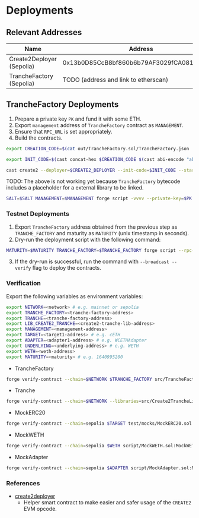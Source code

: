 # Deployments

## Relevant Addresses

| Name                      | Address                                    |
| ------------------------- | ------------------------------------------ |
| Create2Deployer (Sepolia) | 0x13b0D85CcB8bf860b6b79AF3029fCA081AE9beF2 |
| TrancheFactory (Sepolia)  | TODO (address and link to etherscan)       |

## TrancheFactory Deployments

1. Prepare a private key `PK` and fund it with some ETH.
2. Export `management` address of `TrancheFactory` contract as `MANAGEMENT`.
3. Ensure that `RPC_URL` is set appropriately.
4. Build the contracts.

```bash
export CREATION_CODE=$(cat out/TrancheFactory.sol/TrancheFactory.json | jq -r .bytecode.object)

export INIT_CODE=$(cast concat-hex $CREATION_CODE $(cast abi-encode "abi_encode(address)" $MANAGEMENT))

cast create2 --deployer=$CREATE2_DEPLOYER --init-code=$INIT_CODE --starts-with=<starts-with>
```

TODO: The above is not working yet because `TrancheFactory` bytecode includes a placeholder for a external library to be linked.

```bash
SALT=$SALT MANAGEMENT=$MANAGEMENT forge script -vvvv --private-key=$PK --rpc-url=$RPC_URL script/TrancheFactoryDeploy.s.sol:TrancheFactoryDeploy
```

### Testnet Deployments

1. Export `TrancheFactory` address obtained from the previous step as `TRANCHE_FACTORY` and maturity as `MATURITY` (unix timestamp in seconds).
2. Dry-run the deployment script with the following command:

```bash
MATURITY=$MATURITY TRANCHE_FACTORY=$TRANCHE_FACTORY forge script --rpc-url=$RPC_URL --private-key=$PK  script/MockDeploy.s.sol
```

3. If the dry-run is successful, run the command with `--broadcast --verify` flag to deploy the contracts.

### Verification

Export the following variables as environment variables:

```bash
export NETWORK=<network> # e.g. mainnet or sepolia
export TRANCHE_FACTORY=<tranche-factory-address>
export TRANCHE=<tranche-factory-address>
export LIB_CREATE2_TRANCHE=<create2-tranche-lib-address>
export MANAGEMENT=<management-address>
export TARGET=<target1-address> # e.g. cETH
export ADAPTER=<adapter1-address> # e.g. WCETHAdapter
export UNDERLYING=<underlying-address> # e.g. WETH
export WETH=<weth-address>
export MATURITY=<maturity> # e.g. 1640995200
```

- TrancheFactory

```bash
forge verify-contract --chain=$NETWORK $TRANCHE_FACTORY src/TrancheFactory.sol:TrancheFactory --constructor-args=$(cast abi-encode "constructor(address)" $MANAGEMENT) --libraries=src/Create2TrancheLib.sol:Create2TrancheLib:$LIB_CREATE2_TRANCHE
```

- Tranche

```bash
forge verify-contract --chain=$NETWORK --libraries=src/Create2TrancheLib.sol:Create2TrancheLib:$LIB_CREATE2_TRANCHE $TRANCHE src/Tranche.sol:Tranche
```

- MockERC20

```bash
forge verify-contract --chain=sepolia $TARGET test/mocks/MockERC20.sol:MockERC20 --constructor-args=$(cast abi-encode "a(string,string,uint8)" "CompoundV2 ETH" "cETH" 18)
```

- MockWETH

```bash
forge verify-contract --chain=sepolia $WETH script/MockWETH.sol:MockWETH --constructor-args=$(cast abi-encode "c(address)" $MANAGEMENT )
```

- MockAdapter

```bash
forge verify-contract --chain=sepolia $ADAPTER script/MockAdapter.sol:MockAdapter --constructor-args=$(cast abi-encode "a(address,address,uint256)" $UNDERLYING $TARGET $MATURITY)
```

### References

- [create2deployer](https://github.com/pcaversaccio/create2deployer/tree/main/)
  - Helper smart contract to make easier and safer usage of the `CREATE2` EVM opcode.
